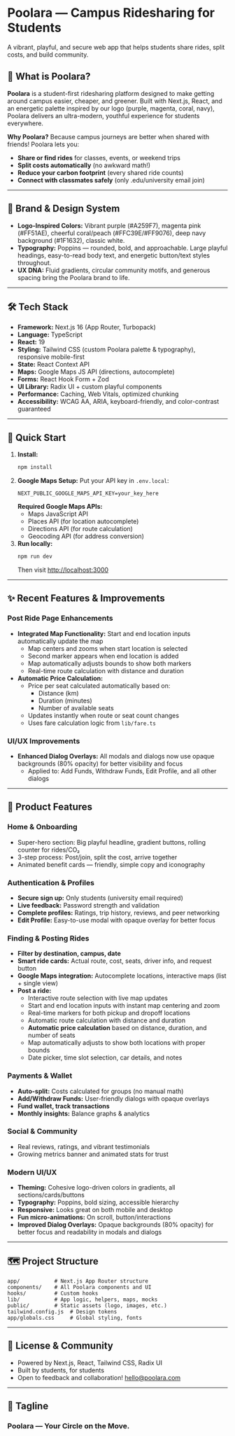 # Poolara — Campus Ridesharing for Students

A vibrant, playful, and secure web app that helps students share rides, split costs, and build community. 

## 🚗 What is Poolara?
**Poolara** is a student-first ridesharing platform designed to make getting around campus easier, cheaper, and greener. Built with Next.js, React, and an energetic palette inspired by our logo (purple, magenta, coral, navy), Poolara delivers an ultra-modern, youthful experience for students everywhere. 

**Why Poolara?** Because campus journeys are better when shared with friends! Poolara lets you:
- **Share or find rides** for classes, events, or weekend trips
- **Split costs automatically** (no awkward math!)
- **Reduce your carbon footprint** (every shared ride counts)
- **Connect with classmates safely** (only .edu/university email join)

---

## 🌈 Brand & Design System
- **Logo-Inspired Colors:** Vibrant purple (#A259F7), magenta pink (#FF51AE), cheerful coral/peach (#FFC39E/#FF9076), deep navy background (#1F1632), classic white.
- **Typography:** Poppins — rounded, bold, and approachable. Large playful headings, easy-to-read body text, and energetic button/text styles throughout.
- **UX DNA:** Fluid gradients, circular community motifs, and generous spacing bring the Poolara brand to life.

---

## 🛠️ Tech Stack
- **Framework:** Next.js 16 (App Router, Turbopack)
- **Language:** TypeScript
- **React:** 19
- **Styling:** Tailwind CSS (custom Poolara palette & typography), responsive mobile-first
- **State:** React Context API
- **Maps:** Google Maps JS API (directions, autocomplete)
- **Forms:** React Hook Form + Zod
- **UI Library:** Radix UI + custom playful components
- **Performance:** Caching, Web Vitals, optimized chunking
- **Accessibility:** WCAG AA, ARIA, keyboard-friendly, and color-contrast guaranteed

---

## 🚦 Quick Start

1. **Install:**
   ```bash
   npm install
   ```
2. **Google Maps Setup:**
   Put your API key in `.env.local`:
   ```env
   NEXT_PUBLIC_GOOGLE_MAPS_API_KEY=your_key_here
   ```
   **Required Google Maps APIs:**
   - Maps JavaScript API
   - Places API (for location autocomplete)
   - Directions API (for route calculation)
   - Geocoding API (for address conversion)
3. **Run locally:**
   ```bash
   npm run dev
   ```
   Then visit [http://localhost:3000](http://localhost:3000)

---

## ✨ Recent Features & Improvements

### Post Ride Page Enhancements
- **Integrated Map Functionality:** Start and end location inputs automatically update the map
  - Map centers and zooms when start location is selected
  - Second marker appears when end location is added
  - Map automatically adjusts bounds to show both markers
  - Real-time route calculation with distance and duration
- **Automatic Price Calculation:** 
  - Price per seat calculated automatically based on:
    - Distance (km)
    - Duration (minutes)
    - Number of available seats
  - Updates instantly when route or seat count changes
  - Uses fare calculation logic from `lib/fare.ts`

### UI/UX Improvements
- **Enhanced Dialog Overlays:** All modals and dialogs now use opaque backgrounds (80% opacity) for better visibility and focus
  - Applied to: Add Funds, Withdraw Funds, Edit Profile, and all other dialogs

---

## 🎨 Product Features 

### Home & Onboarding
- Super-hero section: Big playful headline, gradient buttons, rolling counter for rides/CO₂
- 3-step process: Post/join, split the cost, arrive together
- Animated benefit cards — friendly, simple copy and iconography

### Authentication & Profiles
- **Secure sign up:** Only students (university email required)
- **Live feedback:** Password strength and validation
- **Complete profiles:** Ratings, trip history, reviews, and peer networking
- **Edit Profile:** Easy-to-use modal with opaque overlay for better focus

### Finding & Posting Rides
- **Filter by destination, campus, date**
- **Smart ride cards:** Actual route, cost, seats, driver info, and request button
- **Google Maps integration:** Autocomplete locations, interactive maps (list + single view)
- **Post a ride:** 
  - Interactive route selection with live map updates
  - Start and end location inputs with instant map centering and zoom
  - Real-time markers for both pickup and dropoff locations
  - Automatic route calculation with distance and duration
  - **Automatic price calculation** based on distance, duration, and number of seats
  - Map automatically adjusts to show both locations with proper bounds
  - Date picker, time slot selection, car details, and notes

### Payments & Wallet
- **Auto-split:** Costs calculated for groups (no manual math)
- **Add/Withdraw Funds:** User-friendly dialogs with opaque overlays
- **Fund wallet, track transactions**
- **Monthly insights:** Balance graphs & analytics

### Social & Community
- Real reviews, ratings, and vibrant testimonials
- Growing metrics banner and animated stats for trust

### Modern UI/UX
- **Theming:** Cohesive logo-driven colors in gradients, all sections/cards/buttons
- **Typography:** Poppins, bold sizing, accessible hierarchy
- **Responsive:** Looks great on both mobile and desktop
- **Fun micro-animations:** On scroll, button/interactions
- **Improved Dialog Overlays:** Opaque backgrounds (80% opacity) for better focus and readability in modals and dialogs

---

## 🗺️ Project Structure
```
app/           # Next.js App Router structure
components/    # All Poolara components and UI
hooks/         # Custom hooks
lib/           # App logic, helpers, maps, mocks
public/        # Static assets (logo, images, etc.)
tailwind.config.js  # Design tokens
app/globals.css     # Global styling, fonts
```

---

## 📝 License & Community
- Powered by Next.js, React, Tailwind CSS, Radix UI
- Built by students, for students
- Open to feedback and collaboration! [hello@poolara.com](mailto:hello@poolara.com)

---

## 🚀 Tagline
### Poolara — Your Circle on the Move.


